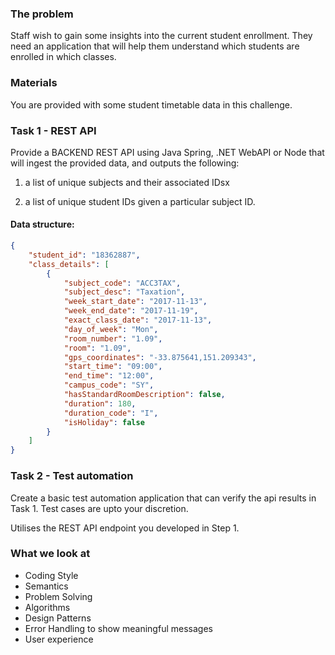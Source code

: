### The problem

Staff wish to gain some insights into the current student enrollment. They need an application that will help them understand which students are enrolled in which classes.

### Materials

You are provided with some student timetable data in this challenge.

### Task 1 - REST API

Provide a BACKEND REST API using Java Spring, .NET WebAPI or Node that will ingest the provided data, and outputs the following:

1. a list of unique subjects and their associated IDsx

2. a list of unique student IDs given a particular subject ID.

#### Data structure:

```json
{
	"student_id": "18362887",
	"class_details": [
		{
			"subject_code": "ACC3TAX",
			"subject_desc": "Taxation",
			"week_start_date": "2017-11-13",
			"week_end_date": "2017-11-19",
			"exact_class_date": "2017-11-13",
			"day_of_week": "Mon",
			"room_number": "1.09",
			"room": "1.09",
			"gps_coordinates": "-33.875641,151.209343",
			"start_time": "09:00",
			"end_time": "12:00",
			"campus_code": "SY",
			"hasStandardRoomDescription": false,
			"duration": 180,
			"duration_code": "I",
			"isHoliday": false
		}
	]
}
```

### Task 2 - Test automation

Create a basic test automation application that can verify the api results in Task 1. Test cases are upto your discretion.

Utilises the REST API endpoint you developed in Step 1.

### What we look at

- Coding Style
- Semantics
- Problem Solving
- Algorithms
- Design Patterns
- Error Handling to show meaningful messages
- User experience
